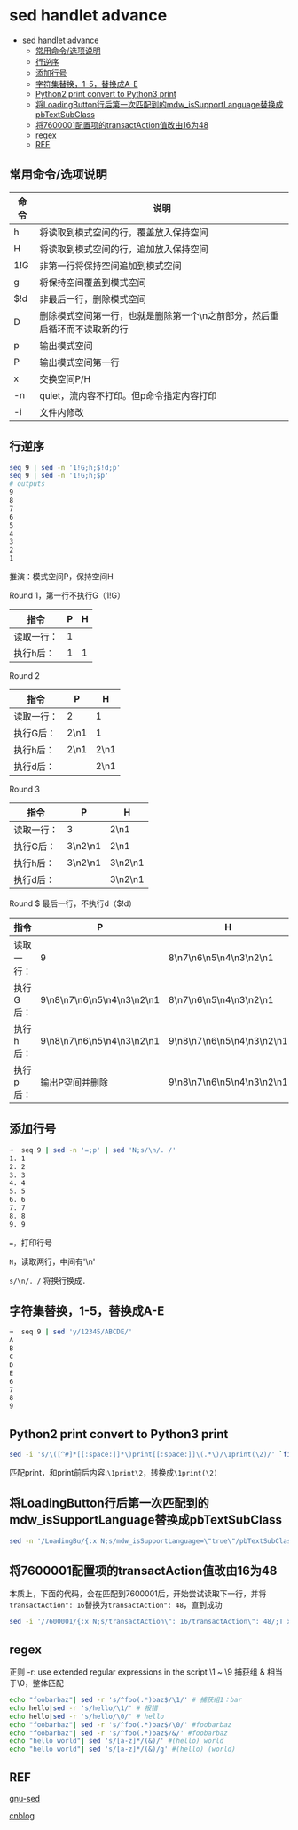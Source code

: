 # sed handlet advance

- [sed handlet advance](#sed-handlet-advance)
	- [常用命令/选项说明](#常用命令选项说明)
	- [行逆序](#行逆序)
	- [添加行号](#添加行号)
	- [字符集替换，1-5，替换成A-E](#字符集替换1-5替换成a-e)
	- [Python2 print convert to Python3 print](#python2-print-convert-to-python3-print)
	- [将LoadingButton行后第一次匹配到的mdw\_isSupportLanguage替换成pbTextSubClass](#将loadingbutton行后第一次匹配到的mdw_issupportlanguage替换成pbtextsubclass)
	- [将7600001配置项的transactAction值改由16为48](#将7600001配置项的transactaction值改由16为48)
	- [regex](#regex)
	- [REF](#ref)

## 常用命令/选项说明

| 命令 | 说明                                                                       |
| ---- | -------------------------------------------------------------------------- |
| h    | 将读取到模式空间的行，覆盖放入保持空间                                     |
| H    | 将读取到模式空间的行，追加放入保持空间                                     |
| 1!G  | 非第一行将保持空间追加到模式空间                                           |
| g    | 将保持空间覆盖到模式空间                                                   |
| $!d  | 非最后一行，删除模式空间                                                   |
| D    | 删除模式空间第一行，也就是删除第一个\n之前部分，然后重启循环而不读取新的行 |
| p    | 输出模式空间                                                               |
| P    | 输出模式空间第一行                                                         |
| x    | 交换空间P/H                                                                |
| -n   | quiet，流内容不打印。但p命令指定内容打印                                   |
| -i   | 文件内修改                                                                 |

## 行逆序

```Bash
seq 9 | sed -n '1!G;h;$!d;p'
seq 9 | sed -n '1!G;h;$p'
# outputs
9
8
7
6
5
4
3
2
1
```

推演：模式空间P，保持空间H

Round 1，第一行不执行G（1!G）

| 指令       | P   | H   |
| ---------- | --- | --- |
| 读取一行： | 1   |
| 执行h后：  | 1   | 1   |

Round 2

| 指令       | P    | H    |
| ---------- | ---- | ---- |
| 读取一行： | 2    | 1    |
| 执行G后：  | 2\n1 | 1    |
| 执行h后：  | 2\n1 | 2\n1 |
| 执行d后：  |      | 2\n1 |

Round 3

| 指令       | P       | H       |
| ---------- | ------- | ------- |
| 读取一行： | 3       | 2\n1    |
| 执行G后：  | 3\n2\n1 | 2\n1    |
| 执行h后：  | 3\n2\n1 | 3\n2\n1 |
| 执行d后：  |         | 3\n2\n1 |

Round $ 最后一行，不执行d（$!d）

| 指令       | P                         | H                         |
| ---------- | ------------------------- | ------------------------- |
| 读取一行： | 9                         | 8\n7\n6\n5\n4\n3\n2\n1    |
| 执行G后：  | 9\n8\n7\n6\n5\n4\n3\n2\n1 | 8\n7\n6\n5\n4\n3\n2\n1    |
| 执行h后：  | 9\n8\n7\n6\n5\n4\n3\n2\n1 | 9\n8\n7\n6\n5\n4\n3\n2\n1 |
| 执行p后：  | 输出P空间并删除           | 9\n8\n7\n6\n5\n4\n3\n2\n1 |

## 添加行号

```Bash
➜  seq 9 | sed -n '=;p' | sed 'N;s/\n/. /'
1. 1
2. 2
3. 3
4. 4
5. 5
6. 6
7. 7
8. 8
9. 9
```

`=`，打印行号

`N`，读取两行，中间有'\n'

`s/\n/. /` 将换行换成`.`

## 字符集替换，1-5，替换成A-E

```Bash
➜  seq 9 | sed 'y/12345/ABCDE/'
A
B
C
D
E
6
7
8
9
```

## Python2 print convert to Python3 print

```Bash
sed -i 's/\([^#]*[[:space:]]*\)print[[:space:]]\(.*\)/\1print(\2)/' `find . -name "*.py"`
```

匹配print，和print前后内容:`\1print\2`，转换成`\1print(\2)`

## 将LoadingButton行后第一次匹配到的mdw_isSupportLanguage替换成pbTextSubClass

```Bash
sed -n '/LoadingBu/{:x N;s/mdw_isSupportLanguage=\"true\"/pbTextSubClass=\"com.segway.robotic.module.widgets.SRTextView\"/;T x}'
```

## 将7600001配置项的transactAction值改由16为48

本质上，下面的代码，会在匹配到7600001后，开始尝试读取下一行，并将`transactAction": 16`替换为`transactAction": 48`，直到成功

```Bash
sed -i '/7600001/{:x N;s/transactAction\": 16/transactAction\": 48/;T x}' /sdcard/GX/robot_error_R1.json
```

## regex

正则
-r: use  extended regular expressions in the script
\1 ~ \9 捕获组
& 相当于\0，整体匹配

```Bash
echo "foobarbaz"| sed -r 's/^foo(.*)baz$/\1/' # 捕获组1：bar
echo hello|sed -r 's/hello/\1/'	# 报错
echo hello|sed -r 's/hello/\0/'	# hello
echo "foobarbaz"| sed -r 's/^foo(.*)baz$/\0/' #foobarbaz
echo "foobarbaz"| sed -r 's/^foo(.*)baz$/&/' #foobarbaz
echo "hello world"| sed 's/[a-z]*/(&)/' #(hello) world
echo "hello world"| sed 's/[a-z]*/(&)/g' #(hello) (world)
```

## REF

[gnu-sed](http://www.gnu.org/software/sed/manual/sed.html)

[cnblog](https://www.cnblogs.com/qyddbear/p/3405021.html)
